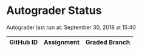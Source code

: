 # Autograder Status
Autograder last run at: September 30, 2018 at 15:40

| GitHub ID | Assignment | Graded Branch |
|-----------|------------|---------------|
